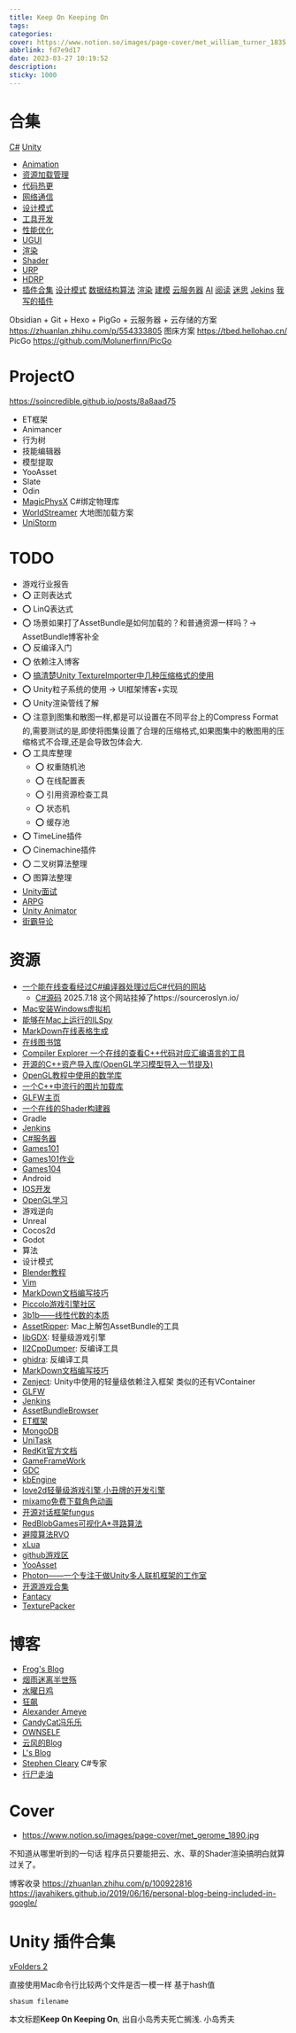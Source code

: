 ```yaml
---
title: Keep On Keeping On
tags:
categories:
cover: https://www.notion.so/images/page-cover/met_william_turner_1835.jpg
abbrlink: fd7e9d17
date: 2023-03-27 10:19:52
description:
sticky: 1000
---
```

# 合集

[C#](https://soincredible.github.io/posts/d97e22f1)
[Unity]()
  - [Animation]()
  - [资源加载管理]()
  - [代码热更]()
  - [网络通信]()
  - [设计模式]()
  - [工具开发](https://soincredible.github.io/ae5b3442)
  - [性能优化]()
  - [UGUI](https://soincredible.github.io/e0e34b4b)
  - [渲染]()
  - [Shader]()
  - [URP]()
  - [HDRP]()
  - [插件合集]()
[设计模式]()
[数据结构算法](https://soincredible.github.io/posts/e1a82e1)
[渲染]()
[建模]()
[云服务器]()
[AI]()
[阅读]()
[迷思]()
[Jekins]()
[我写的插件]()

Obsidian + Git + Hexo + PigGo + 云服务器 + 云存储的方案 https://zhuanlan.zhihu.com/p/554333805
图床方案 https://tbed.hellohao.cn/
PicGo https://github.com/Molunerfinn/PicGo


# ProjectO

https://soincredible.github.io/posts/8a8aad75

- ET框架
- Animancer
- 行为树
- 技能编辑器
- 模型提取
- YooAsset
- Slate
- Odin
- [MagicPhysX](https://github.com/Cysharp/MagicPhysX) C#绑定物理库
- [WorldStreamer](https://assetstore.unity.com/packages/tools/terrain/world-streamer-2-176482#description) 大地图加载方案
- [UniStorm]()

# TODO

- 游戏行业报告
- ⭕️ 正则表达式
- ⭕️ LinQ表达式
- ⭕️ 场景如果打了AssetBundle是如何加载的？和普通资源一样吗？-> AssetBundle博客补全
- ⭕️ 反编译入门
- ⭕️ 依赖注入博客
- ⭕️ [搞清楚Unity TextureImporter中几种压缩格式的使用](https://docs.unity3d.com/2022.3/Documentation/Manual/class-TextureImporterOverride.html)
- ⭕️ Unity粒子系统的使用 -> UI框架博客+实现
- ⭕️ Unity渲染管线了解
- ⭕️ 注意到图集和散图一样,都是可以设置在不同平台上的Compress Format的,需要测试的是,即使将图集设置了合理的压缩格式,如果图集中的散图用的压缩格式不合理,还是会导致包体会大.
- ⭕️ 工具库整理
  - ⭕️ 权重随机池
  - ⭕️ 在线配置表
  - ⭕️ 引用资源检查工具
  - ⭕️ 状态机
  - ⭕️ 缓存池
- ⭕️ TimeLine插件
- ⭕️ Cinemachine插件
- ⭕️ 二叉树算法整理
- ⭕️ 图算法整理
- [Unity面试](https://www.mmzsblog.cn/articles/2022/02/23/1645604883865.html#toc_h4_188)
- [ARPG](https://www.bilibili.com/video/BV1sB4y1n7hg/?spm_id_from=333.1387.homepage.video_card.click&vd_source=83f4165825ce9df46cf4fd576ccb1102)
- [Unity Animator](https://www.bilibili.com/video/BV1x44y1e7Ro/?spm_id_from=333.337.search-card.all.click&vd_source=83f4165825ce9df46cf4fd576ccb1102)
- [街霸导论](https://www.bilibili.com/opus/904636480410877954)

# 资源
- [一个能在线查看经过C#编译器处理过后C#代码的网站](https://sharplab.io/)
	- [C#源码](https://referencesource.microsoft.com/) 2025.7.18 这个网站挂掉了https://sourceroslyn.io/
- [Mac安装Windows虚拟机](https://zhuanlan.zhihu.com/p/452412091)
- [能够在Mac上运行的ILSpy](https://github.com/icsharpcode/AvaloniaILSpy)
- [MarkDown在线表格生成](https://tableconvert.com/zh-cn/markdown-generator)
- [在线图书馆](https://z-library.sk/)
- [Compiler Explorer 一个在线的查看C++代码对应汇编语言的工具](https://godbolt.org/) 
- [开源的C++资产导入库(OpenGL学习模型导入一节提及)](https://assimp.org/) 
- [OpenGL教程中使用的数学库](https://glm.g-truc.net/0.9.8/index.html) 
- [一个C++中流行的图片加载库](https://github.com/nothings/stb)
- [GLFW主页](https://www.glfw.org/docs/latest/index.html)
- [一个在线的Shader构建器](https://www.shadertoy.com/)
- Gradle
- [Jenkins](https://www.jenkins.io/)
- [C#服务器](https://www.youtube.com/watch?v=vOBSAFmL610&list=PLI9CK8e_e3MeDv8K1vi0FosBV4dKmcOo3)
- [Games101](https://www.bilibili.com/video/BV1X7411F744)
- [Games101作业](https://games-cn.org/forums/topic/allhw/)
- [Games104](https://www.bilibili.com/video/BV1oU4y1R7Km)
- Android
- [IOS开发](https://developer.apple.com/documentation/)
- [OpenGL学习](https://learnopengl-cn.github.io/intro/)
- 游戏逆向
- Unreal
- Cocos2d
- Godot
- 算法
- 设计模式
- [Blender教程](https://www.bilibili.com/video/BV14u41147YH/?spm_id_from=333.337.search-card.all.click&vd_source=83f4165825ce9df46cf4fd576ccb1102)
- [Vim]()
- [MarkDown文档编写技巧](https://github.com/LearnShare/Learning-Markdown)
- [Piccolo游戏引擎社区](https://www.piccoloengine.com/topics/node/feed/all)
- [3b1b——线性代数的本质](https://www.youtube.com/watch?v=fNk_zzaMoSs&list=PLZHQObOWTQDPD3MizzM2xVFitgF8hE_ab&index=2)
- [AssetRipper](https://github.com/AssetRipper/AssetRipper): Mac上解包AssetBundle的工具
- [libGDX](https://github.com/libgdx/libgdx): 轻量级游戏引擎
- [Il2CppDumper](https://github.com/Perfare/Il2CppDumper): 反编译工具
- [ghidra](https://github.com/NationalSecurityAgency/ghidra): 反编译工具
- [MarkDown文档编写技巧](https://github.com/LearnShare/Learning-Markdown)
- [Zenject](https://github.com/modesttree/Zenject): Unity中使用的轻量级依赖注入框架 类似的还有VContainer
- [GLFW](https://github.com/glfw/glfw)
- [Jenkins](https://github.com/jenkinsci/jenkins)
- [AssetBundleBrowser](https://github.com/Unity-Technologies/AssetBundles-Browser)
- [ET框架](https://github.com/egametang/ET)
- [MongoDB](https://github.com/mongodb/mongo)
- [UniTask](https://github.com/Cysharp/UniTask)
- [RedKit官方文档](https://cdprojektred.atlassian.net/wiki/spaces/W3REDkit/pages/36864027/WS+Script+Studio+basics)
- [GameFrameWork](https://github.com/EllanJiang/GameFramework)
- [GDC](https://www.youtube.com/@Gdconf)
- [kbEngine](https://kbengine.github.io//)
- [love2d轻量级游戏引擎,小丑牌的开发引擎](https://love2d.org/wiki/Game_Distribution)
- [mixamo免费下载角色动画](https://www.mixamo.com/#/?page=3)
- [开源对话框架fungus](https://github.com/snozbot/fungus)
- [RedBlobGames可视化A*寻路算法](https://www.redblobgames.com/)
- [避障算法RVO](https://github.com/warmtrue/RVO2-Unity)
- [xLua](https://github.com/Tencent/xLua)
- [github游戏区](https://github.com/topics/game)
- [YooAsset](https://www.yooasset.com/docs/Introduce)
- [Photon——一个专注于做Unity多人联机框架的工作室](https://www.photonengine.com/)
- [开源游戏合集](https://osgameclones.com/)
- [Fantacy]()
- [TexturePacker](https://www.codeandweb.com/texturepacker)

# 博客
- [Frog's Blog](https://frog-game.github.io/posts/blog/wufengdashijie/)
- [烟雨迷离半世殇](https://www.lfzxb.top/)
- [水曜日鸡](https://blog.csdn.net/j756915370?type=blog)
- [狂飙](https://networm.me/)
- [Alexander Ameye](https://ameye.dev/)
- [CandyCat冯乐乐](https://candycat1992.github.io/)
- [OWNSELF](https://www.ownself.org/)
- [云风的Blog](https://blog.codingnow.com/)
- [L's Blog](https://www.liuocean.com/)
- [Stephen Cleary](https://blog.stephencleary.com/) C#专家
- [行尸走油](https://walkingfat.com/)

# Cover
- https://www.notion.so/images/page-cover/met_gerome_1890.jpg

不知道从哪里听到的一句话 程序员只要能把云、水、草的Shader渲染搞明白就算过关了。

博客收录 https://zhuanlan.zhihu.com/p/100922816
https://javahikers.github.io/2019/06/16/personal-blog-being-included-in-google/

# Unity 插件合集

[vFolders 2](https://assetstore.unity.com/packages/tools/utilities/vfolders-2-255470)

直接使用Mac命令行比较两个文件是否一模一样 基于hash值
```shell
shasum filename
```

本文标题**Keep On Keeping On**, 出自小岛秀夫死亡搁浅. 小岛秀夫